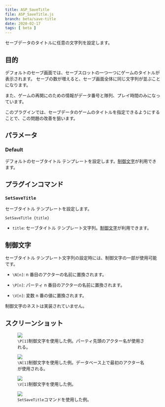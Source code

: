 ```yaml
---
title: ASP_SaveTitle
file: ASP_SaveTitle.js
branch: beta/save-title
date: 2020-02-17
tags: [ beta ]
---
```


セーブデータのタイトルに任意の文字列を設定します。

## 目的

デフォルトのセーブ画面では、セーブスロットの一つ一つにゲームのタイトルが表示されます。
セーブの数が増えると、セーブ画面全体に同じ文字列が並ぶことになります。

また、ゲームの再開にのための情報がデータ番号と隊列、プレイ時間のみになっています。

このプラグインでは、セーブデータのゲームのタイトルを指定できるようにすることで、この問題の改善を狙います。

## パラメータ

### Default

デフォルトのセーブタイトル テンプレートを設定します。[制御文字](#制御文字)が利用できます。

## プラグインコマンド

### `SetSaveTitle`

セーブタイトル テンプレートを設定します。

```
SetSaveTitle {title}
```

* `title`: セーブタイトル テンプレート文字列。[制御文字](#制御文字)が利用できます。

## 制御文字

セーブタイトル テンプレート文字列の設定時には、制御文字の一部が使用可能です。

* `\N[n]`: n 番目のアクターの名前に置換されます。

* `\P[n]`: パーティ n 番目のアクターの名前に置換されます。

* `\V[n]`: 変数 n 番の値に置換されます。

制御文字のネストは実装されていません。

## スクリーンショット

<div class="image-group">
<figure>
<img src="img/ASP_SaveTitle/1.png" />
<figcaption>
<code>\P[1]</code>制御文字を使用した例。パーティ先頭のアクター名が使用される。
</figcaption>
</figure>

<figure>
<img src="img/ASP_SaveTitle/2.png" />
<figcaption>
<code>\N[1]</code>制御文字を使用した例。データベース上で最初のアクター名が使用される。
</figcaption>
</figure>

<figure>
<img src="img/ASP_SaveTitle/3.png" />
<figcaption>
<code>\V[1]</code>制御文字を使用した例。
</figcaption>
</figure>

<figure>
<img src="img/ASP_SaveTitle/4.png" />
<figcaption>
<code>SetSaveTitle</code>コマンドを使用した例。
</figcaption>
</figure>
</div>
